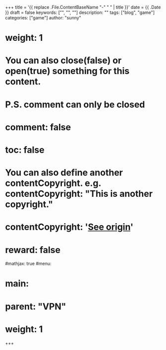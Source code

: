 +++
title = '{{ replace .File.ContentBaseName "-" " " | title }}'
date = {{ .Date }}
draft = false
keywords: ["", "", ""]
description: ""
tags: ["blog", "game"]
categories: ["game"]
author: "sunny"
# weight: 1

# You can also close(false) or open(true) something for this content.
# P.S. comment can only be closed
# comment: false
# toc: false

# You can also define another contentCopyright. e.g. contentCopyright: "This is another copyright."
# contentCopyright: '<a href="https://github.com/gohugoio/hugoBasicExample" rel="noopener" target="_blank">See origin</a>'
# reward: false
#mathjax: true
#menu:
#  main:
#    parent: "VPN"
#    weight: 1
+++
